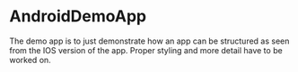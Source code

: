 AndroidDemoApp
==============


The demo app is to just demonstrate how an app can be structured as seen from the IOS version of the app.  Proper styling and more detail have to be worked on.